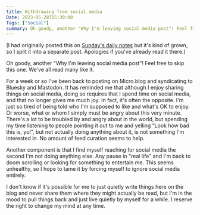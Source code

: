 ```yaml
---
title: Withdrawing from social media
Date: 2023-05-28T15:30:00
Tags: ["Social"]
summary: Oh goody, another "Why I'm leaving social media post"! Feel free to skip this one. We've all read many like it.
---
```


(I had originally posted this on [Sunday's daily notes](/journal/2023-05-28) but it's kind of grown, so I split it into a separate post. Apologies if you've already read it there.)

Oh goody, another "Why I'm leaving social media post"! Feel free to skip this one. We've all read many like it.

For a week or so I’ve been back to posting on Micro.blog and syndicating to Bluesky and Mastodon. It has reminded me that although I enjoy sharing things on social media, doing so requires that I spend time on social media, and that no longer gives me much joy. In fact, it's often the opposite. I'm just so tired of being told who I'm supposed to like and what's OK to enjoy. Or worse, what or whom I simply must be angry about this very minute. There's a lot to be troubled by and angry about in the world, but spending my time listening to people pointing it out to me and yelling “Look how bad this is, yo!”, but not actually doing anything about it, is not something I'm interested in. No amount of feed curation seems to help. 

Another component is that I find myself reaching for social media the second I'm not doing anything else. Any pause in "real life" and I'm back to doom scrolling or looking for something to entertain me. This seems unhealthy, so I hope to tame it by forcing myself to ignore social media entirely.

I don't know if it's possible for me to just quietly write things here on the blog and never share them where they might actually be read, but I'm in the mood to pull things back and just live quietly by myself for a while. I reserve the right to change my mind at any time.


